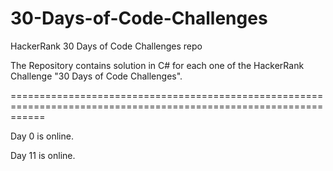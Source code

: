 # 30-Days-of-Code-Challenges
HackerRank 30 Days of Code Challenges repo

The Repository contains solution in C# for each one of the HackerRank Challenge "30 Days of Code Challenges".

==================================================================================================================


Day 0 is online.

Day 11 is online.
